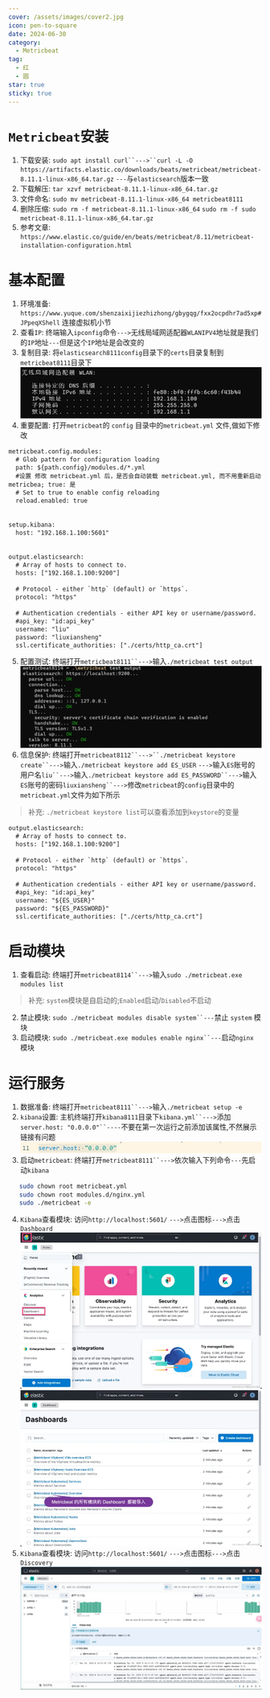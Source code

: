 ```yaml
---
cover: /assets/images/cover2.jpg
icon: pen-to-square
date: 2024-06-30
category:
  - Metricbeat
tag:
  - 红
  - 圆
star: true
sticky: true
---
```


# `Metricbeat`安装

1. 下载安装: `sudo apt install curl``--->``curl -L -O https://artifacts.elastic.co/downloads/beats/metricbeat/metricbeat-8.11.1-linux-x86_64.tar.gz` `---`与`elasticsearch`版本一致
3. 下载解压: `tar xzvf metricbeat-8.11.1-linux-x86_64.tar.gz`
4. 文件命名: `sudo mv metricbeat-8.11.1-linux-x86_64 metricbeat8111`
5. 删除压缩: `sudo rm -f metricbeat-8.11.1-linux-x86_64` `sudo rm -f sudo metricbeat-8.11.1-linux-x86_64.tar.gz`
6. 参考文章: `https://www.elastic.co/guide/en/beats/metricbeat/8.11/metricbeat-installation-configuration.html`
# 基本配置
1. 环境准备: `https://www.yuque.com/shenzaixijiezhizhong/gbygqg/fxx2ocpdhr7ad5xp#JPpeqXShell` 连接虚拟机小节
2. 查看`IP`: 终端输入`ipconfig`命令`--->`无线局域网适配器`WLANIPV4`地址就是我们的`IP`地址`---`但是这个`IP`地址是会改变的
3. 复制目录: 将`elasticsearch8111config`目录下的`certs`目录复制到`metricbeat8111`目录下
![img.png](/assets/images/LinuxService/img_15.png)
4. 重要配置: 打开`metricbeat`的 `config` 目录中的`metricbeat.yml` 文件,做如下修改
```text
metricbeat.config.modules:
  # Glob pattern for configuration loading
  path: ${path.config}/modules.d/*.yml
  #设置 修改 metricbeat.yml 后，是否会自动装载 metricbeat.yml, 而不用重新启动 metricbea; true: 是
  # Set to true to enable config reloading
  reload.enabled: true
  

setup.kibana:
  host: "192.168.1.100:5601" 
  

output.elasticsearch:
  # Array of hosts to connect to.
  hosts: ["192.168.1.100:9200"]

  # Protocol - either `http` (default) or `https`.
  protocol: "https"

  # Authentication credentials - either API key or username/password.
  #api_key: "id:api_key"
  username: "liu"
  password: "liuxiansheng"
  ssl.certificate_authorities: ["./certs/http_ca.crt"] 
```
5. 配置测试: 终端打开`metricbeat8111``--->`输入`./metricbeat test output`
![img.png](/assets/images/LinuxService/img_10.png)
6. 信息保护: 终端打开`metricbeat8112``--->``./metricbeat keystore create``--->`输入`./metricbeat keystore add ES_USER` `--->`输入`ES`账号的用户名`liu``--->`输入`./metricbeat keystore add ES_PASSWORD``--->`输入`ES`账号的密码`liuxiansheng``--->`修改`metricbeat`的`config`目录中的`metricbeat.yml`文件为如下所示
> 补充: `./metricbeat keystore list`可以查看添加到`keystore`的变量
```text
output.elasticsearch:
  # Array of hosts to connect to.
  hosts: ["192.168.1.100:9200"]

  # Protocol - either `http` (default) or `https`.
  protocol: "https"

  # Authentication credentials - either API key or username/password.
  #api_key: "id:api_key"
  username: "${ES_USER}"
  password: "${ES_PASSWORD}"
  ssl.certificate_authorities: ["./certs/http_ca.crt"]
```

# 启动模块
1. 查看启动: 终端打开`metricbeat8114``--->`输入`sudo ./metricbeat.exe modules list`
> 补充: `system`模块是自启动的;`Enabled`启动/`Disabled`不启动
2. 禁止模块: `sudo ./metricbeat modules disable system``---`禁止 `system` 模块
3. 启动模块: `sudo ./metricbeat.exe modules enable nginx``---`启动`nginx` 模块

# 运行服务
1. 数据准备: 终端打开`metricbeat8111``--->`输入`./metricbeat setup -e`
2. `kibana`设置: 主机终端打开`kibana8111`目录下`kibana.yml``--->`添加`server.host: "0.0.0.0"``----`不要在第一次运行之前添加该属性,不然展示链接有问题
![img.png](/assets/images/LinuxService/img_11.png)
4. 启动`metricbeat`: 终端打开`metricbeat8111``--->`依次输入下列命令`---`先启动`kibana`
```bash
   sudo chown root metricbeat.yml
   sudo chown root modules.d/nginx.yml
   sudo ./metricbeat -e
```
4. `Kibana`查看模块: 访问`http://localhost:5601/` `--->`点击图标`--->`点击`Dashboard`
![img.png](/assets/images/LinuxService/img_12.png)
![img.png](/assets/images/LinuxService/img_13.png)
5. `Kibana`查看模块: 访问`http://localhost:5601/` `--->`点击图标`--->`点击`Discovery`
![img.png](/assets/images/LinuxService/img_14.png)